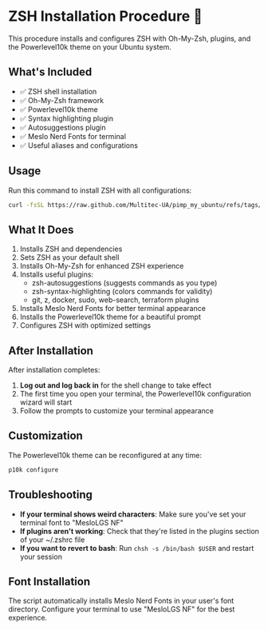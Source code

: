 # ZSH Installation Procedure 🚀

This procedure installs and configures ZSH with Oh-My-Zsh, plugins, and the Powerlevel10k theme on your Ubuntu system.

## What's Included

- ✅ ZSH shell installation
- ✅ Oh-My-Zsh framework
- ✅ Powerlevel10k theme
- ✅ Syntax highlighting plugin
- ✅ Autosuggestions plugin
- ✅ Meslo Nerd Fonts for terminal
- ✅ Useful aliases and configurations

## Usage

Run this command to install ZSH with all configurations:

```bash
curl -fsSL https://raw.github.com/Multitec-UA/pimp_my_ubuntu/refs/tags/v0.1.0/src/procedures/zsh/zsh.sh | sudo bash
```

## What It Does

1. Installs ZSH and dependencies
2. Sets ZSH as your default shell
3. Installs Oh-My-Zsh for enhanced ZSH experience
4. Installs useful plugins:
   - zsh-autosuggestions (suggests commands as you type)
   - zsh-syntax-highlighting (colors commands for validity)
   - git, z, docker, sudo, web-search, terraform plugins
5. Installs Meslo Nerd Fonts for better terminal appearance
6. Installs the Powerlevel10k theme for a beautiful prompt
7. Configures ZSH with optimized settings

## After Installation

After installation completes:

1. **Log out and log back in** for the shell change to take effect
2. The first time you open your terminal, the Powerlevel10k configuration wizard will start
3. Follow the prompts to customize your terminal appearance

## Customization

The Powerlevel10k theme can be reconfigured at any time:

```bash
p10k configure
```

## Troubleshooting

- **If your terminal shows weird characters**: Make sure you've set your terminal font to "MesloLGS NF"
- **If plugins aren't working**: Check that they're listed in the plugins section of your ~/.zshrc file
- **If you want to revert to bash**: Run `chsh -s /bin/bash $USER` and restart your session

## Font Installation

The script automatically installs Meslo Nerd Fonts in your user's font directory. Configure your terminal to use "MesloLGS NF" for the best experience. 